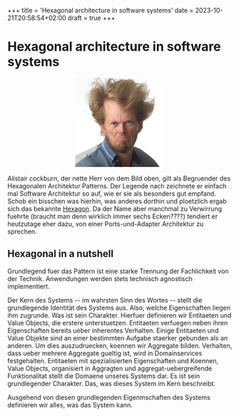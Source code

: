 +++
title = 'Hexagonal architecture in software systems'
date = 2023-10-21T20:58:54+02:00
draft = true
+++


# Hexagonal architecture in software systems
<p align="center">
<img src="images/alistair.png" alt="drawing" style="width:200px;"/>
</p>


Alistair cockburn, der nette Herr von dem Bild oben, gilt als Begruender des Hexagonalen Architektur Patterns. Der Legende nach zeichnete er einfach mal Software Architektur so auf, wie er sie als besonders gut empfand. Schob ein bisschen was hierhin, was anderes dorthin und ploetzlich ergab sich das bekannte [Hexagon](https://alistair.cockburn.us/hexagonal-architecture/). Da der Name aber manchmal zu Verwirrung fuehrte (braucht man denn wirklich immer sechs Ecken????) tendiert er heutzutage eher dazu, von einer Ports-und-Adapter Architektur zu sprechen. 

## Hexagonal in a nutshell
Grundlegend fuer das Pattern ist eine starke Trennung der Fachlichkeit von der Technik. Anwendungen werden stets technisch agnostisch implementiert. 

Der Kern des Systems -- im wahrsten Sinn des Wortes -- stellt die grundlegende Identität des Systems aus. Also, welche Eigenschaften liegen ihm zugrunde. Was ist sein Charakter. Hierfuer definieren wir Entitaeten und Value Objects, die erstere unterstuetzen. Entitaeten verfuegen neben ihren Eigenschaften bereits ueber inherentes Verhalten. Einige Entitaeten und Value Objekte sind an einer bestimmten Aufgabe staerker gebunden als an anderen. Um dies auszudruecken, koennen wir Aggregate bilden. Verhalten, dass ueber mehrere Aggregate gueltig ist, wird in Domainservices festgehalten. 
Entitaeten mit spezialisierten Eigenschaften und Koennen, Value Objects, organisiert in Aggragten und aggregat-uebergreifende Funktionalitat stellt die Domaene unseres Systems dar. Es ist sein grundlegender Charakter. Das, was dieses System im Kern beschreibt. 







Ausgehend von diesen grundlegenden Eigenmschaften des Systems definieren wir alles, was das System kann. 

